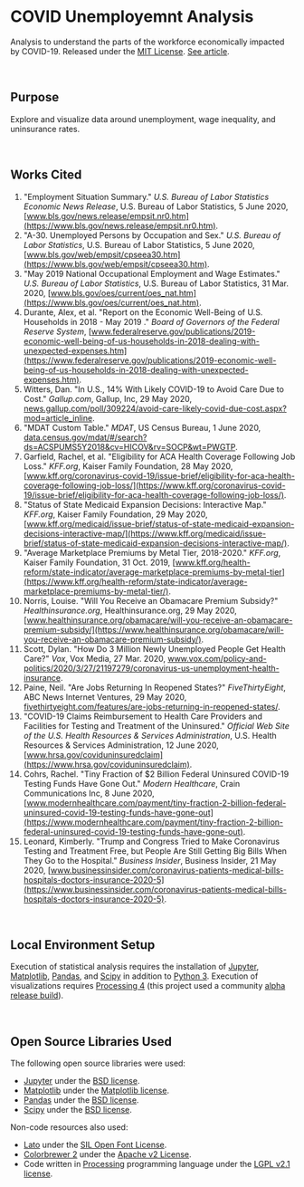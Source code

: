 COVID Unemployemnt Analysis
====================================================================================================
Analysis to understand the parts of the workforce economically impacted by COVID-19. Released under the [MIT License](https://opensource.org/licenses/MIT). [See article](https://towardsdatascience.com/inequality-and-the-occupations-with-the-deepest-unemployment-b163ce422efd).

<br>

Purpose
----------------------------------------------------------------------------------------------------
Explore and visualize data around unemployment, wage inequality, and uninsurance rates.

<br>

Works Cited
----------------------------------------------------------------------------------------------------
1. "Employment Situation Summary." _U.S. Bureau of Labor Statistics Economic News Release_, U.S. Bureau of Labor Statistics, 5 June 2020, [www.bls.gov/news.release/empsit.nr0.htm](https://www.bls.gov/news.release/empsit.nr0.htm).
2. "A-30. Unemployed Persons by Occupation and Sex." _U.S. Bureau of Labor Statistics_, U.S. Bureau of Labor Statistics, 5 June 2020, [www.bls.gov/web/empsit/cpseea30.htm](https://www.bls.gov/web/empsit/cpseea30.htm).
3. "May 2019 National Occupational Employment and Wage Estimates." _U.S. Bureau of Labor Statistics_, U.S. Bureau of Labor Statistics, 31 Mar. 2020, [www.bls.gov/oes/current/oes_nat.htm](https://www.bls.gov/oes/current/oes_nat.htm).
4. Durante, Alex, et al. "Report on the Economic Well-Being of U.S. Households in 2018 - May 2019 ." _Board of Governors of the Federal Reserve System_, [www.federalreserve.gov/publications/2019-economic-well-being-of-us-households-in-2018-dealing-with-unexpected-expenses.htm](https://www.federalreserve.gov/publications/2019-economic-well-being-of-us-households-in-2018-dealing-with-unexpected-expenses.htm).
5. Witters, Dan. "In U.S., 14% With Likely COVID-19 to Avoid Care Due to Cost." _Gallup.com_, Gallup, Inc, 29 May 2020, [news.gallup.com/poll/309224/avoid-care-likely-covid-due-cost.aspx?mod=article_inline](https://news.gallup.com/poll/309224/avoid-care-likely-covid-due-cost.aspx?mod=article_inline).
6. "MDAT Custom Table." _MDAT_, US Census Bureau, 1 June 2020, [data.census.gov/mdat/#/search?ds=ACSPUMS5Y2018&cv=HICOV&rv=SOCP&wt=PWGTP](https://data.census.gov/mdat/#/search?ds=ACSPUMS5Y2018&cv=HICOV&rv=SOCP&wt=PWGTP).
7. Garfield, Rachel, et al. "Eligibility for ACA Health Coverage Following Job Loss." _KFF.org_, Kaiser Family Foundation, 28 May 2020, [www.kff.org/coronavirus-covid-19/issue-brief/eligibility-for-aca-health-coverage-following-job-loss/](https://www.kff.org/coronavirus-covid-19/issue-brief/eligibility-for-aca-health-coverage-following-job-loss/).
8. "Status of State Medicaid Expansion Decisions: Interactive Map." _KFF.org_, Kaiser Family Foundation, 29 May 2020, [www.kff.org/medicaid/issue-brief/status-of-state-medicaid-expansion-decisions-interactive-map/](https://www.kff.org/medicaid/issue-brief/status-of-state-medicaid-expansion-decisions-interactive-map/).
9. "Average Marketplace Premiums by Metal Tier, 2018-2020." _KFF.org_, Kaiser Family Foundation, 31 Oct. 2019, [www.kff.org/health-reform/state-indicator/average-marketplace-premiums-by-metal-tier](https://www.kff.org/health-reform/state-indicator/average-marketplace-premiums-by-metal-tier/).
10. Norris, Louise. "Will You Receive an Obamacare Premium Subsidy?" _Healthinsurance.org_, Healthinsurance.org, 29 May 2020, [www.healthinsurance.org/obamacare/will-you-receive-an-obamacare-premium-subsidy/](https://www.healthinsurance.org/obamacare/will-you-receive-an-obamacare-premium-subsidy/).
11. Scott, Dylan. "How Do 3 Million Newly Unemployed People Get Health Care?" _Vox_, Vox Media, 27 Mar. 2020, www.vox.com/policy-and-politics/2020/3/27/21197279/coronavirus-us-unemployment-health-insurance.
12. Paine, Neil. "Are Jobs Returning In Reopened States?" _FiveThirtyEight_, ABC News Internet Ventures, 29 May 2020, [fivethirtyeight.com/features/are-jobs-returning-in-reopened-states/](https://fivethirtyeight.com/features/are-jobs-returning-in-reopened-states/).
13. "COVID-19 Claims Reimbursement to Health Care Providers and Facilities for Testing and Treatment of the Uninsured." _Official Web Site of the U.S. Health Resources & Services Administration_, U.S. Health Resources & Services Administration, 12 June 2020, [www.hrsa.gov/coviduninsuredclaim](https://www.hrsa.gov/coviduninsuredclaim).
14. Cohrs, Rachel. "Tiny Fraction of $2 Billion Federal Uninsured COVID-19 Testing Funds Have Gone Out." _Modern Healthcare_, Crain Communications Inc, 8 June 2020, [www.modernhealthcare.com/payment/tiny-fraction-2-billion-federal-uninsured-covid-19-testing-funds-have-gone-out](https://www.modernhealthcare.com/payment/tiny-fraction-2-billion-federal-uninsured-covid-19-testing-funds-have-gone-out).
15. Leonard, Kimberly. "Trump and Congress Tried to Make Coronavirus Testing and Treatment Free, but People Are Still Getting Big Bills When They Go to the Hospital." _Business Insider_, Business Insider, 21 May 2020, [www.businessinsider.com/coronavirus-patients-medical-bills-hospitals-doctors-insurance-2020-5](https://www.businessinsider.com/coronavirus-patients-medical-bills-hospitals-doctors-insurance-2020-5).

<br>

Local Environment Setup
----------------------------------------------------------------------------------------------------
Execution of statistical analysis requires the installation of [Jupyter](https://jupyter.org/install.html), [Matplotlib](https://matplotlib.org/users/installing.html#installing), [Pandas](https://pandas.pydata.org/getting_started.html), and [Scipy](https://scipy.org/install.html) in addition to [Python 3](https://docs.python-guide.org/starting/installation/). Execution of visualizations requires [Processing 4](https://github.com/processing/processing4) (this project used a community [alpha release build](https://www.datadrivenempathy.com/processing)).

<br>

Open Source Libraries Used
----------------------------------------------------------------------------------------------------
The following open source libraries were used:

 - [Jupyter](https://jupyter.org/) under the [BSD license](https://opensource.org/licenses/BSD-3-Clause).
 - [Matplotlib](https://matplotlib.org/) under the [Matplotlib license](https://matplotlib.org/users/license.html).
 - [Pandas](https://pandas.pydata.org/) under the [BSD license](https://pandas.pydata.org/pandas-docs/stable/getting_started/overview.html#license).
 - [Scipy](https://www.scipy.org/) under the [BSD license](https://www.scipy.org/scipylib/license.html).

Non-code resources also used:

 - [Lato](http://www.latofonts.com/lato-free-fonts/) under the [SIL Open Font License](https://scripts.sil.org/cms/scripts/page.php?site_id=nrsi&id=OFL).
 - [Colorbrewer 2](https://colorbrewer2.org/) under the [Apache v2 License](https://github.com/axismaps/colorbrewer/blob/master/LICENCE.txt).
  - Code written in [Processing](https://processing.org/) programming language under the [LGPL v2.1 license](https://github.com/processing/processing4/blob/master/LICENSE.md).
